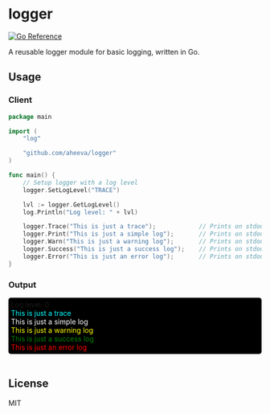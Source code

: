 # logger
[![Go Reference](https://pkg.go.dev/badge/github.com/aheeva/logger.svg)](https://pkg.go.dev/github.com/aheeva/logger)

A reusable logger module for basic logging, written in Go.

## Usage
### Client
```go
package main

import (
    "log"

    "github.com/aheeva/logger"
)

func main() {
    // Setup logger with a log level
    logger.SetLogLevel("TRACE")

    lvl := logger.GetLogLevel()
    log.Println("Log level: " + lvl)     

    logger.Trace("This is just a trace");            // Prints on stdout with a cyan colored text
    logger.Print("This is just a simple log");       // Prints on stdout with a white colored text
    logger.Warn("This is just a warning log");       // Prints on stdout with a yellow colored text
    logger.Success("This is just a success log");    // Prints on stdout with a green colored text
    logger.Error("This is just an error log");       // Prints on stdout with a red colored text
}
```
### Output

<div style="background-color: black; padding: 5px; border-radius: 5px;">
Log level: 0
<div style="color: cyan;">This is just a trace</div>
<div style="color: white;">This is just a simple log</div>
<div style="color: yellow;">This is just a warning log</div>
<div style="color: green;">This is just a success log</div>
<div style="color: red;">This is just an error log</div>
</div>
<br/>

## License
MIT
